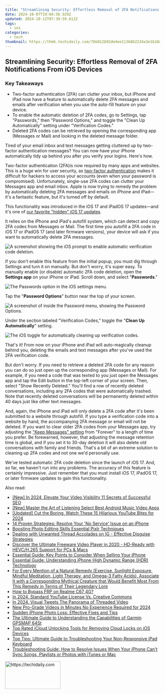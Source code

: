 ```yaml
---
title: "Streamlining Security: Effortless Removal of 2FA Notifications From iOS Devices"
date: 2024-10-07T19:04:56.929Z
updated: 2024-10-12T07:39:59.612Z
tags:
  - ios
categories:
  - tech
thumbnail: https://thmb.techidaily.com/7bb012b92de4ee113b8b2224a3e1b18d05f55b62d2c42b5ff5a9529a6741acc4.jpg
---
```


## Streamlining Security: Effortless Removal of 2FA Notifications From iOS Devices

### Key Takeaways

* Two-factor authentication (2FA) can clutter your inbox, but iPhone and iPad now have a feature to automatically delete 2FA messages and emails after verification when you use the auto-fill feature on your device.
* To enable the automatic deletion of 2FA codes, go to Settings, tap "Passwords," then "Password Options," and toggle the "Clean Up Automatically" setting under "Verification Codes."
* Deleted 2FA codes can be retrieved by opening the corresponding app (Messages or Mail) and looking in the deleted message folder.

 Tired of your email inbox and text messages getting cluttered up by two-factor authentication messages? You can now have your iPhone automatically tidy up behind you after you verify your logins. Here's how.

 Two-factor authentication (2FA)is now required by many apps and websites. This is a huge win for user security, as [two-factor authentication](https://extra-approaches.techidaily.com/updated-premiere-visionary-film-glimpses/) makes it difficult for hackers to access your accounts (even when your password is compromised). Unfortunately, single-use 2FA codes can clutter your Messages app and email inbox. Apple is now trying to remedy the problem by automatically deleting 2FA messages and emails on iPhone and iPad—it's a fantastic feature, but it's turned off by default.

 This functionality was introduced in the iOS 17 and iPadOS 17 updates—and it's one of [our favorite "hidden" iOS 17 updates](https://facebook-clips.techidaily.com/in-2024-facebook-insights-how-to-use-it-for-beginners-easily/).

 It relies on the iPhone and iPad's autofill system, which can detect and copy 2FA codes from Messages or Mail. The first time you autofill a 2FA code in iOS 17 or iPadOS 17 (and later firmware versions), your device will ask if you want to automatically delete 2FA messages.

![A screenshot showing the iOS prompt to enable automatic verification code deletion.](https://static1.howtogeekimages.com/wordpress/wp-content/uploads/2023/09/iphone2faautodelete1.jpg) 

 If you don't enable this feature from the initial popup, you must dig through Settings and turn it on manually. But don't worry, it's super easy. To manually enable (or disable) automatic 2FA code deletion, open the **Settings app** on your iPhone or iPad. Scroll down, and select "**Passwords**."

![The Passwords option in the iOS settings menu.](https://static1.howtogeekimages.com/wordpress/wp-content/uploads/2023/09/iphone2faautodelete2.jpg) 

 Tap the "**Password Options**" button near the top of your screen.

![A screenshot of inside the Password menu, showing the Password Options.](https://static1.howtogeekimages.com/wordpress/wp-content/uploads/2023/09/iphone2faautodelete3.jpg) 

 Under the section labeled "Verification Codes," toggle the "**Clean Up Automatically**" setting.

![The iOS toggle for automatically cleaning up verification codes.](https://static1.howtogeekimages.com/wordpress/wp-content/uploads/2023/09/iphone2faautodelete4.jpg) 

 That's it! From now on your iPhone and iPad will auto-magically cleanup behind you, deleting the emails and text messages after you've used the 2FA verification code.

 But don't worry. If you need to retrieve a deleted 2FA code for any reason you can do so just open up the corresponding app (Messages or Mail). For example, if you need a code that was texted to you just open the Messages app and tap the Edit button in the top-left corner of your screen. Then, select "Show Recently Deleted." You'll find a row of recently deleted conversations, including any 2FA codes that were automatically trashed. Note that recently deleted conversations will be permanently deleted within 40 days just like other text messages.

 And, again, the iPhone and iPad will only delete a 2FA code after it's been submitted to a website through autofill. If you type a verification code into a website by hand, the accompanying 2FA message or email will not be deleted. If you want to clear older 2FA codes from your Messages app, try adjusting the ["Keep Messages" setting](https://easy-unlock-android.techidaily.com/in-2024-how-to-unlock-a-network-locked-poco-x6-phone-by-drfone-android/) from "Forever" to a length of time you prefer. Be forewarned, however, that adjusting the message retention time is global, and if you set it to 30-day deletion it will also delete old conversations with family and friends. That's a bit of an extreme solution to cleaning up 2FA codes and not one we'd personally use.

 We've tested automatic 2FA code deletion since the launch of iOS 17\. And, so far, we haven't run into any problems. The accuracy of this feature is certainly impressive. Just remember that you must install iOS 17, iPadOS 17, or later firmware updates to gain this functionality.

<ins class="adsbygoogle"
     style="display:block"
     data-ad-format="autorelaxed"
     data-ad-client="ca-pub-7571918770474297"
     data-ad-slot="1223367746"></ins>

<ins class="adsbygoogle"
     style="display:block"
     data-ad-client="ca-pub-7571918770474297"
     data-ad-slot="8358498916"
     data-ad-format="auto"
     data-full-width-responsive="true"></ins>

<span class="atpl-alsoreadstyle">Also read:</span>
<div><ul>
<li><a href="https://facebook-video-share.techidaily.com/new-in-2024-elevate-your-video-visibility-11-secrets-of-successful-seo/"><u>[New] In 2024, Elevate Your Video Visibility 11 Secrets of Successful SEO</u></a></li>
<li><a href="https://extra-skills.techidaily.com/new-master-the-art-of-listening-select-best-android-music-video-apps/"><u>[New] Master the Art of Listening Select Best Android Music Video Apps</u></a></li>
<li><a href="https://youtube-lab.techidaily.com/ed-cut-the-boring-watch-these-15-hilarious-youtube-bites-for-2024/"><u>[Updated] Cut the Boring, Watch These 15 Hilarious YouTube Bites for 2024</u></a></li>
<li><a href="https://os-tips.techidaily.com/14-proven-strategies-resolve-your-no-service-issue-on-an-iphone/"><u>14 Proven Strategies: Resolve Your 'No Service' Issue on an iPhone</u></a></li>
<li><a href="https://fox-hovers.techidaily.com/boosting-photo-editing-skills-essential-pixlr-techniques/"><u>Boosting Photo Editing Skills Essential Pixlr Techniques</u></a></li>
<li><a href="https://os-tips.techidaily.com/dealing-with-unwanted-thread-accolades-on-ig-effective-disguise-strategies/"><u>Dealing with Unwanted Thread Accolades on IG - Effective Disguise Strategies</u></a></li>
<li><a href="https://techtrends.techidaily.com/discover-the-ultimate-freeware-video-player-in-2020-hd-ready-with-hevch265-support-for-pcs-and-macs/"><u>Discover the Ultimate Freeware Video Player in 2020 - HD-Ready with HEVC/H.265 Support for PCs & Macs</u></a></li>
<li><a href="https://os-tips.techidaily.com/essential-guide-key-points-to-consider-when-selling-your-iphone/"><u>Essential Guide: Key Points to Consider When Selling Your iPhone</u></a></li>
<li><a href="https://os-tips.techidaily.com/essential-guide-understanding-iphone-high-dynamic-range-hdr-technology/"><u>Essential Guide: Understanding iPhone High Dynamic Range (HDR) Technology</u></a></li>
<li><a href="https://os-tips.techidaily.com/for-every-mention-of-a-natural-remedy-exercise-sunlight-exposure-mindful-meditation-light-therapy-and-omega-3-fatty-acids-associate-it-with-a-corresponding-14/"><u>For Every Mention of a Natural Remedy (Exercise, Sunlight Exposure, Mindful Meditation, Light Therapy, and Omega-3 Fatty Acids), Associate It with a Corresponding Mythical Creature that Would Benefit Most From This Remedy in Terms of Their Legendary Lore</u></a></li>
<li><a href="https://android-frp.techidaily.com/how-to-bypass-frp-on-realme-c67-4g-by-drfone-android/"><u>How to Bypass FRP on Realme C67 4G?</u></a></li>
<li><a href="https://youtube-sure.techidaily.com/24-standard-youtube-license-vs-creative-commons/"><u>In 2024, Standard YouTube License Vs. Creative Commons</u></a></li>
<li><a href="https://twitter-videos.techidaily.com/in-2024-visual-tweets-the-panorama-of-threaded-video/"><u>In 2024, Visual Tweets The Panorama of Threaded Video</u></a></li>
<li><a href="https://smart-video-creator.techidaily.com/new-pro-grade-videos-in-minutes-no-experience-required-for-2024/"><u>New Pro-Grade Videos in Minutes No Experience Required for 2024</u></a></li>
<li><a href="https://os-tips.techidaily.com/sudden-iphone-photo-loss-effective-fixes-and-tips/"><u>Sudden iPhone Photo Loss: Effective Fixes and Tips</u></a></li>
<li><a href="https://buynow-reviews.techidaily.com/the-ultimate-guide-to-understanding-the-capabilities-of-garmin-gpsmap-64st/"><u>The Ultimate Guide to Understanding the Capabilities of Garmin GPSMAP 64St</u></a></li>
<li><a href="https://os-tips.techidaily.com/top-rated-icloud-unlocking-tools-for-removing-cloud-locks-on-ios-devices/"><u>Top Rated iCloud Unlocking Tools for Removing Cloud Locks on iOS Devices</u></a></li>
<li><a href="https://os-tips.techidaily.com/top-tips-ultimate-guide-to-troubleshooting-your-non-responsive-ipad-keyboard/"><u>Top Tips: Ultimate Guide to Troubleshooting Your Non-Responsive iPad Keyboard</u></a></li>
<li><a href="https://os-tips.techidaily.com/troubleshooting-guide-how-to-resolve-issues-when-your-iphone-cant-sync-songs-playlists-or-photos-with-itunes-or-mac/"><u>Troubleshooting Guide: How to Resolve Issues When Your iPhone Can't Sync Songs, Playlists or Photos with iTunes or Mac</u></a></li>
</ul></div>

<!-- affiliate ads begin -->
<a href="https://25home.pxf.io/c/5597632/2148639/16836" target="_top" id="2148639">
  <img src="//a.impactradius-go.com/display-ad/16836-2148639" border="0" alt="https://techidaily.com" width="180" height="90"/>
</a>
<img height="0" width="0" src="https://25home.pxf.io/i/5597632/2148639/16836" style="position:absolute;visibility:hidden;" border="0" />
<!-- affiliate ads end -->

